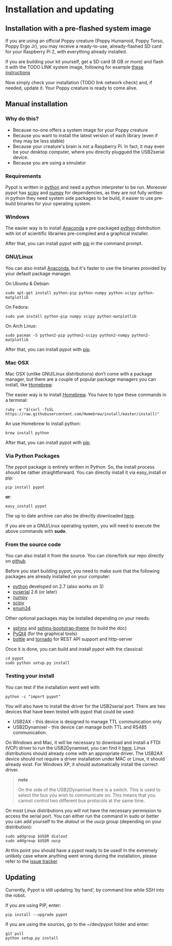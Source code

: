 # Installation and updating

## Installation with a pre-flashed system image

If you are using an official Poppy creature (Poppy Humanoid, Poppy
Torso, Poppy Ergo Jr), you may receive a ready-to-use, already-flashed
SD card for your Raspberry Pi 2, with everything already installed.

If you are building your kit yourself, get a SD card (8 GB or more) and
flash it with the TODO LINK system image, following for example [these
instructions](https://www.raspberrypi.org/documentation/installation/installing-images//)

Now simply check your installation (TODO link network check) and, if
needed, update it. Your Poppy creature is ready to come alive.

## Manual installation

### Why do this?

-   Because no-one offers a system image for your Poppy creature
-   Because you want to install the latest version of each library (even
    if they may be less stable)
-   Because your creature's brain is not a Raspberry Pi. In fact, it may
    even be your desktop computer, where you directly pluggued the
    USB2serial device.
-   Because you are using a simulator

### Requirements

Pypot is written in [python](https://www.python.org/) and need a python
interpreter to be run. Moreover pypot has [scipy](www.scipy.org/) and
[numpy](http://www.numpy.org) for dependencies, as they are not fully
written in python they need system side packages to be build, it easier
to use pre-build binaries for your operating system.

### Windows

The easier way is to install [Anaconda](http://continuum.io/downloads) a
pre-packaged [python](https://www.python.org/) distribution with lot of
scientific librairies pre-compiled and a graphical installer.

After that, you can install pypot with [pip](#via-python-packages) in
the command prompt.

### GNU/Linux

You can also install [Anaconda](http://continuum.io/downloads), but it's
faster to use the binaries provided by your default package manager.

On Ubuntu & Debian:

    sudo apt-get install python-pip python-numpy python-scipy python-matplotlib

On Fedora:

    sudo yum install python-pip numpy scipy python-matplotlib

On Arch Linux:

    sudo pacman -S python2-pip python2-scipy python2-numpy python2-matplotlib

After that, you can install pypot with [pip](#via-python-packages).

### Mac OSX

Mac OSX (unlike GNU/Linux distributions) don’t come with a package
manager, but there are a couple of popular package managers you can
install, like [Homebrew](http://brew.sh/).

The easier way is to install [Homebrew](http://brew.sh/). You have to
type these commands in a terminal:

    ruby -e "$(curl -fsSL https://raw.githubusercontent.com/Homebrew/install/master/install)"

An use Homebrew to install python:

    brew install python

After that, you can install pypot with [pip](#via-python-packages).

### Via Python Packages

The pypot package is entirely written in Python. So, the install process
should be rather straightforward. You can directly install it via
easy\_install or pip:

    pip install pypot

**or**:

    easy_install pypot

The up to date archive can also be directly downloaded
[here](https://pypi.python.org/pypi/pypot/).

If you are on a GNU/Linux operating system, you will need to execute the
above commands with **sudo**.

### From the source code

You can also install it from the source. You can clone/fork our repo
directly on [github](https://github.com/poppy-project/pypot).

Before you start building pypot, you need to make sure that the
following packages are already installed on your computer:

-   [python](http://www.python.org) developed on 2.7 (also works on 3)
-   [pyserial](http://pyserial.sourceforge.net/) 2.6 (or later)
-   [numpy](http://www.numpy.org)
-   [scipy](www.scipy.org/)
-   [enum34](https://pypi.python.org/pypi/enum34)

Other optional packages may be installed depending on your needs:

-   [sphinx](http://sphinx-doc.org/index.html) and
    [sphinx-bootstrap-theme](http://ryan-roemer.github.io/sphinx-bootstrap-theme/)
    (to build the doc)
-   [PyQt4](http://www.riverbankcomputing.com/software/pyqt/intro) (for
    the graphical tools)
-   [bottle](http://bottlepy.org/) and
    [tornado](http://www.tornadoweb.org) for REST API support and
    http-server

Once it is done, you can build and install pypot with the classical:

    cd pypot
    sudo python setup.py install

### Testing your install

You can test if the installation went well with:

    python -c "import pypot"

You will also have to install the driver for the USB2serial port. There
are two devices that have been tested with pypot that could be used:

-   USB2AX - this device is designed to manage TTL communication only
-   USB2Dynamixel - this device can manage both TTL and RS485
    communication.

On Windows and Mac, it will be necessary to download and install a FTDI
(VCP) driver to run the USB2Dynamixel, you can find it
[here](http://www.ftdichip.com/Drivers/VCP.htm). Linux distributions
should already come with an appropriate driver. The USB2AX device should
not require a driver installation under MAC or Linux, it should already
exist. For Windows XP, it should automatically install the correct
driver.

> **note**
>
> On the side of the USB2Dynamixel there is a switch. This is used to
> select the bus you wish to communicate on. This means that you cannot
> control two different bus protocols at the same time.

On most Linux distributions you will not have the necessary permission
to access the serial port. You can either run the command in sudo or
better you can add yourself to the *dialout* or the *uucp* group
(depending on your distribution):

    sudo addgroup $USER dialout
    sudo addgroup $USER uucp

At this point you should have a pypot ready to be used! In the extremely
unlikely case where anything went wrong during the installation, please
refer to the [issue
tracker](https://github.com/poppy-project/pypot/issues).

## Updating

Currently, Pypot is still updating 'by hand', by command line while SSH
into the robot.

If you are using PIP, enter:

    pip install --upgrade pypot

If you are using the sources, go to the \~/dev/pypot folder and enter:

    git pull
    python setup.py install
